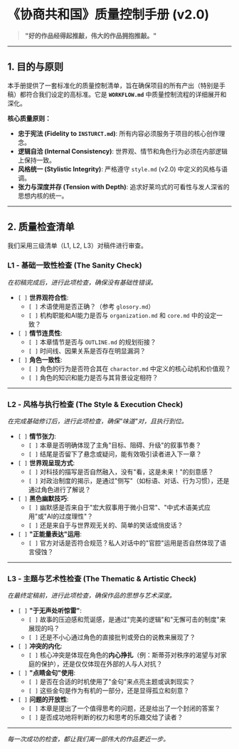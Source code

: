# 《协商共和国》质量控制手册 (v2.0)

> **"好的作品经得起推敲，伟大的作品拥抱推敲。"**

---

## 1. 目的与原则

本手册提供了一套标准化的质量控制清单，旨在确保项目的所有产出（特别是手稿）都符合我们设定的高标准。它是 **`WORKFLOW.md`** 中质量控制流程的详细展开和深化。

**核心质量原则：**
- **忠于宪法 (Fidelity to `INSTURCT.md`)**: 所有内容必须服务于项目的核心创作理念。
- **逻辑自洽 (Internal Consistency)**: 世界观、情节和角色行为必须在内部逻辑上保持一致。
- **风格统一 (Stylistic Integrity)**: 严格遵守 `style.md` (v2.0) 中定义的风格与语调。
- **张力与深度并存 (Tension with Depth)**: 追求好莱坞式的可看性与发人深省的思想内核的统一。

---

## 2. 质量检查清单

我们采用三级清单（L1, L2, L3）对稿件进行审查。

### **L1 - 基础一致性检查 (The Sanity Check)**
*在初稿完成后，进行此项检查，确保没有基础性错误。*

- `[ ]` **世界观符合性**:
    - `[ ]` 术语使用是否正确？（参考 `glosory.md`）
    - `[ ]` 机构职能和AI能力是否与 `organization.md` 和 `core.md` 中的设定一致？
- `[ ]` **情节连贯性**:
    - `[ ]` 本章情节是否与 `OUTLINE.md` 的规划衔接？
    - `[ ]` 时间线、因果关系是否存在明显漏洞？
- `[ ]` **角色一致性**:
    - `[ ]` 角色的行为是否符合其在 `charactor.md` 中定义的核心动机和价值观？
    - `[ ]` 角色的知识和能力是否与其背景设定相符？

---

### **L2 - 风格与执行检查 (The Style & Execution Check)**
*在完成基础修订后，进行此项检查，确保"味道"对，且执行到位。*

- `[ ]` **情节张力**:
    - `[ ]` 本章是否明确体现了主角"目标、阻碍、升级"的叙事节奏？
    - `[ ]` 结尾是否留下了悬念或疑问，能有效吸引读者进入下一章？
- `[ ]` **世界观呈现方式**:
    - `[ ]` 对科技的描写是否自然融入，没有"看，这是未来！"的刻意感？
    - `[ ]` 对政治制度的揭示，是通过"侧写"（如标语、对话、行为习惯），还是通过角色进行了解说？
- `[ ]` **黑色幽默技巧**:
    - `[ ]` 幽默感是否来自于"宏大叙事用于微小日常"、"中式术语美式应用"或"AI的过度理性"？
    - `[ ]` 还是来自于与世界观无关的、简单的笑话或俏皮话？
- `[ ]` **"正能量表达"运用**:
    - `[ ]` 官方对话是否符合规范？私人对话中的"官腔"运用是否自然体现了语言侵蚀？

---

### **L3 - 主题与艺术性检查 (The Thematic & Artistic Check)**
*在最终定稿前，进行此项检查，确保作品的思想与艺术深度。*

- `[ ]` **"于无声处听惊雷"**:
    - `[ ]` 故事的压迫感和荒诞感，是通过"完美的逻辑"和"无懈可击的制度"来展现的吗？
    - `[ ]` 还是不小心通过角色的直接批判或旁白的说教来展现了？
- `[ ]` **冲突的内化**:
    - `[ ]` 核心冲突是体现在角色的**内心挣扎**（例：斯蒂芬对秩序的渴望与对家庭的保护），还是仅仅体现在外部的人与人对抗？
- `[ ]` **"点睛金句"使用**:
    - `[ ]` 是否在合适的时机使用了"金句"来点亮主题或讽刺现实？
    - `[ ]` 这些金句是作为有机的一部分，还是显得孤立和刻意？
- `[ ]` **问题的开放性**:
    - `[ ]` 本章是提出了一个值得思考的问题，还是给出了一个封闭的答案？
    - `[ ]` 是否成功地将判断的权力和思考的乐趣交给了读者？

---
*每一次成功的检查，都让我们离一部伟大的作品更近一步。*
